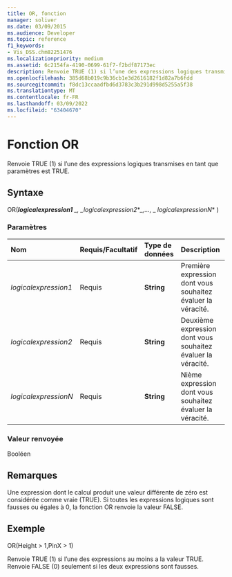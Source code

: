 ```yaml
---
title: OR, fonction
manager: soliver
ms.date: 03/09/2015
ms.audience: Developer
ms.topic: reference
f1_keywords:
- Vis_DSS.chm82251476
ms.localizationpriority: medium
ms.assetid: 6c2154fa-4190-0699-61f7-f2bdf87173ec
description: Renvoie TRUE (1) si l’une des expressions logiques transmises en tant que paramètres est TRUE.
ms.openlocfilehash: 385d68b019c9b36cb1e3d2616182f1d82a7b6fdd
ms.sourcegitcommit: f8dc13ccaadfbd6d3783c3b291d998d5255a5f38
ms.translationtype: MT
ms.contentlocale: fr-FR
ms.lasthandoff: 03/09/2022
ms.locfileid: "63404670"
---
```

# <a name="or-function"></a>Fonction OR

Renvoie TRUE (1) si l’une des expressions logiques transmises en tant que paramètres est TRUE.
  
## <a name="syntax"></a>Syntaxe

OR(***logicalexpression1** _, _*_logicalexpression2_*_,..., _ *_logicalexpressionN_** )
  
### <a name="parameters"></a>Paramètres

|**Nom**|**Requis/Facultatif**|**Type de données**|**Description**|
|:-----|:-----|:-----|:-----|
| *logicalexpression1* <br/> |Requis  <br/> |**String** <br/> |Première expression dont vous souhaitez évaluer la véracité. |
| *logicalexpression2* <br/> |Requis  <br/> |**String** <br/> |Deuxième expression dont vous souhaitez évaluer la véracité. |
| *logicalexpressionN* <br/> |Requis  <br/> |**String** <br/> |Nième expression dont vous souhaitez évaluer la véracité. |

### <a name="return-value"></a>Valeur renvoyée

Booléen
  
## <a name="remarks"></a>Remarques

Une expression dont le calcul produit une valeur différente de zéro est considérée comme vraie (TRUE). Si toutes les expressions logiques sont fausses ou égales à 0, la fonction OR renvoie la valeur FALSE.
  
## <a name="example"></a>Exemple

OR(Height \> 1,PinX \> 1)
  
Renvoie TRUE (1) si l’une des expressions au moins a la valeur TRUE. Renvoie FALSE (0) seulement si les deux expressions sont fausses.
  